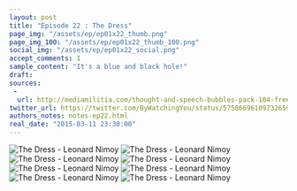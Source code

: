 ```yaml
---
layout: post
title: "Episode 22 : The Dress"
page_img: "/assets/ep/ep01x22_thumb.png"
page_img_100: "/assets/ep/ep01x22_thumb_100.png"
social_img: "/assets/ep/ep01x22_social.png"
accept_comments: 1
sample_content: "It's a blue and black hole!"
draft: 
sources: 
 - 
  url: http://mediamilitia.com/thought-and-speech-bubbles-pack-104-free-vectors-and-images/
twitter_url: https://twitter.com/ByWatchingYou/status/575866961097326592
authors_notes: notes-ep22.html
real_date: "2015-03-11 23:30:00"
---
```



<div style="margin-left: auto; margin-right: auto; width: 600px;">
  <img src="/assets/ep/ep01x22_01.png" alt="The Dress - Leonard Nimoy" />
  <img src="/assets/ep/ep01x22_02.png" alt="The Dress - Leonard Nimoy" />
  <img src="/assets/ep/ep01x22_03.png" alt="The Dress - Leonard Nimoy" />
  <img src="/assets/ep/ep01x22_04.png" alt="The Dress - Leonard Nimoy" />
  <img src="/assets/ep/ep01x22_05.png" alt="The Dress - Leonard Nimoy" />
  <img src="/assets/ep/ep01x22_06.png" alt="The Dress - Leonard Nimoy" />
  <img src="/assets/ep/ep01x22_07.png" alt="The Dress - Leonard Nimoy" />
  <img src="/assets/ep/ep01x22_08.png" alt="The Dress - Leonard Nimoy" />
</div>

<div style="display: none">
  Script:

  dolan: faq u
  [60 seconds earlier...]
  Noid: MySpace is just past this stretch of dogecoin. We don't need to take the car. Besides, if we brought it, we'd probably just lose
  it in whatever hijinks we get into next.
  Robin: Like that gold and white dress in front of us?
  Noid: I have a really bad feeling about this. Let's get out of here.
  Noid: It's going viral. RUN!
  Robin [now hanging from the ground while the dress vortex sucks everyone in]: What the fuck is this?
  Noid: It's a blue and black hole! And it's the fastest I've ever seen anything go viral! It's gonna suck in every other meme!
  Robin: When does it stop?!?
  Noid: It could go on for weeks!
  Robin: What do we DO?
  Noid: Only a bigger meme can stop it. A sacrifice maybe. And that might only slow it down.
  [Jesus drops dolan.]
  dolan: faq u Jesus!
  Noid: Throwing dolan into the blue and black hole dress meme is not going to save us.
  Noid: But it was the right thing to do.
  Robin: What's that over there?
  Noid: That's the space cowboy!
  Jesus: The Vulcan of love!
  [Leonard Nimoy space cowboy meme]
  Robin: WHAT THE FUCK IS HE DOING?!?
  [Leonard Nimoy makes the 'Live Long and Prosper' sign in front of the vortex]
  Jesus: Saving the world.
  [Leonard Nimoy disintegrates into the void]
  Noid [now on the ground again]: He did it. He didn't kill the dress. But it'll never be as powerful as it was that morning.
  Robin: Still gold and white.
</div>

